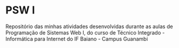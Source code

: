 # PSW I
 Repositório das minhas atividades desenvolvidas durante as aulas de Programação de Sistemas Web I, do curso de Técnico Integrado - Informática para Internet do IF Baiano - Campus Guanambi
